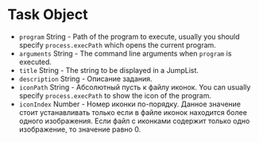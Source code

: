 # Task Object

* `program` String - Path of the program to execute, usually you should specify `process.execPath` which opens the current program.
* `arguments` String - The command line arguments when `program` is executed.
* `title` String - The string to be displayed in a JumpList.
* `description` String - Описание задания.
* `iconPath` String - Абсолютный пусть к файлу иконок. You can usually specify `process.execPath` to show the icon of the program.
* `iconIndex` Number - Номер иконки по-порядку. Данное значение стоит устанавливать только если в файле иконок находится более одного изображения. Если файл с иконками содержит только одно изображение, то значение равно 0.